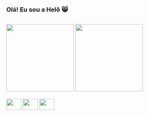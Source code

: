 ### Olá! Eu sou a Helô :smile_cat:

##

<div>
  <img height="180em" src="https://github-readme-stats.vercel.app/api?username=helotchi&show_icons=true&theme=radical" />
  <img height="180em" src="https://github-readme-stats.vercel.app/api/top-langs/?username=helotchi&layout=compact&theme=radical" />
</div>

<div style="display: inline-block"><br>
  <img align="center" height="30" width="40" src="https://cdn.jsdelivr.net/gh/devicons/devicon/icons/javascript/javascript-plain.svg" />
  <img align="center" height="30" width="40" src="https://cdn.jsdelivr.net/gh/devicons/devicon/icons/html5/html5-plain.svg" />
  <img align="center" height="30" width="40" src="https://cdn.jsdelivr.net/gh/devicons/devicon/icons/css3/css3-plain.svg" />
</div>

##

